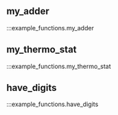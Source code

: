 ## my_adder
:::example_functions.my_adder

## my_thermo_stat
:::example_functions.my_thermo_stat

## have_digits
:::example_functions.have_digits


